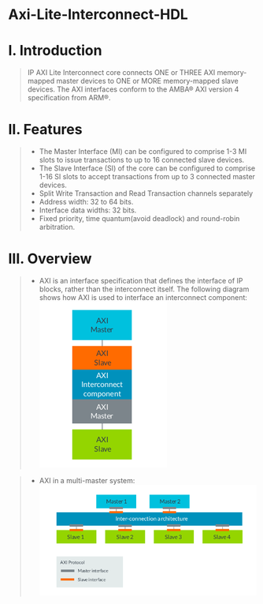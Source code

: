 # Axi-Lite-Interconnect-HDL

# I. Introduction
> IP AXI Lite Interconnect core connects ONE or THREE AXI memory-mapped master devices to ONE or MORE memory-mapped slave devices. The AXI interfaces conform to the AMBA® AXI version 4 specification from ARM®.

# II. Features
> * The Master Interface (MI) can be configured to comprise 1-3 MI slots to issue 
transactions to up to 16 connected slave devices.
> * The Slave Interface (SI) of the core can be configured to comprise 1-16 SI slots to accept transactions from up to 
3 connected master devices.
> * Split Write Transaction and Read Transaction channels separately
> * Address width: 32 to 64 bits.
> * Interface data widths: 32 bits.
> * Fixed priority, time quantum(avoid deadlock) and round-robin arbitration.

# III. Overview
> * AXI is an interface specification that defines the interface of IP blocks, rather than the interconnect 
itself. The following diagram shows how AXI is used to interface an interconnect component:
> ![alt text](docs/axi1.png)

> * AXI in a multi-master system:
> ![alt text](docs/axi2.png)


